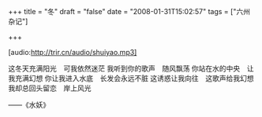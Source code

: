 +++
title = "冬"
draft = "false"
date = "2008-01-31T15:02:57"
tags = ["六州杂记"]

+++

  
 [audio:http://trir.cn/audio/shuiyao.mp3] 


  这冬天充满阳光　可我依然迷茫 我听到你的歌声　随风飘荡 你站在水的中央　让我充满幻想 你让我进入水底　长发会永远不脏 这诱惑让我向往　这歌声给我幻想 我却总回头留恋　岸上风光



  ——《水妖》
